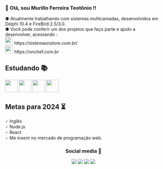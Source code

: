 ### 🙂 Olá, sou Murillo Ferreira Teotônio !!
<p align="left">
  ⚉ Atualmente trabalhando com sistemas multicamadas, desenvolvidos em Delphi 10.4 e FireBird 2.5/3.0. </br>
  ⚉ Você pode conferir um dos projetos que faço parte e ajudo a desenvolver, acessando : </br>
  <img src="https://sistemaonstore.com.br/wp-content/uploads/2022/01/Logo_onStore_White.png" style="height:25px;" /> https://sistemaonstore.com.br/ </br>
  <img src="https://onchef.com.br/assets/images/logoblue.png" style="height:25px;" /> https://onchef.com.br
</p>

## Estudando 📚

 <img src="https://img.shields.io/badge/C%23-47114a?style=flat&logo=CSharp" style="height:40px;" /> <!--c# -->
 <img src="https://img.shields.io/badge/React-489DB5?style=flat&logo=React" style="height:40px;" /> <!--react -->
 <img src="https://img.shields.io/badge/Node.js-78D162?style=flat&logo=Node.js" style="height:40px;" /> <!-- nodejs -->
 <img src="https://img.shields.io/badge/TypeScript-122942?style=flat&logo=typescript" style="height:40px;" /> <!-- TypeScript -->
   
## Metas para 2024 ⏳
  
<p align="left">
  🗸 Inglês <br/> 
  🗸 Node.js <br/>
  🗸 React <br/>
  🗸 Me inserir no mercado de programação web.
</p>

<div align="center"> 
 <h3 align="center">  
  Social media 👤
 </h3> 
  
<a href="https://www.instagram.com/murillo.ferreira1/" target="_blank"><img src="https://img.shields.io/badge/-Instagram-%23E4405F?style=for-the-badge&logo=instagram&logoColor=white" target="_blank"></a>
  <a href="https://www.facebook.com/murilo.ferreira.102/" target="_blank"><img src="https://img.shields.io/badge/Facebook-1877F2?style=for-the-badge&logo=facebook&logoColor=white" target="_blank"></a>
  <a href = "mailto:murilloocz@gmail.com"><img src="https://img.shields.io/badge/-Email-%23333?style=for-the-badge&logo=gmail&logoColor=white" target="_blank"></a>
  <a href="https://www.linkedin.com/in/murillo-ferreira-teotonio/" target="_blank"><img src="https://img.shields.io/badge/-LinkedIn-%230077B5?style=for-the-badge&logo=linkedin&logoColor=white" target="_blank"></a>
  
<div align="center">
